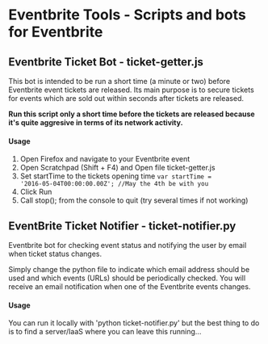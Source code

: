 # Eventbrite Tools - Scripts and bots for Eventbrite

## Eventbrite Ticket Bot - ticket-getter.js

This bot is intended to be run a short time (a minute or two) before Eventbrite event tickets are released. Its main purpose is to secure tickets for events which are sold out within seconds after tickets are released. 

**Run this script only a short time before the tickets are released because it's quite aggresive in terms of its network activity.**

#### Usage
1. Open Firefox and navigate to your Eventbrite event
2. Open Scratchpad (Shift + F4) and Open file ticket-getter.js
3. Set startTime to the tickets opening time 
<code>var startTime = '2016-05-04T00:00:00.00Z'; //May the 4th be with you</code>
4. Click Run
5. Call stop(); from the console to quit (try several times if not working) 



## EventBrite Ticket Notifier - ticket-notifier.py

Eventbrite bot for checking event status and notifying the user by email when ticket status changes.

Simply change the python file to indicate which email address should be used and which events (URLs) should be periodically checked. You will receive an email notification when one of the Eventbrite events changes.

#### Usage
You can run it locally with 'python ticket-notifier.py' but the best thing to do is to find a server/IaaS where you can leave this running...
